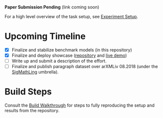 **Paper Submission Pending** (link coming soon)

For a high level overview of the task setup, see [Experiment Setup](doc/Experimental_Setup.md).

# Upcoming Timeline
 - [x] Finalize and stabilize benchmark models (in this repository)
 - [x] Finalize and deploy showcase ([repository](https://github.com/dginev/showcase-statement-classification) and [live demo](https://corpora.mathweb.org/classify_paragraph))
 - [ ] Write up and submit a description of the effort.
 - [ ] Finalize and publish paragraph dataset over arXMLiv 08.2018 (under the [SigMathLing](https://sigmathling.kwarc.info/resources/) umbrella).

# Build Steps

Consult the [Build Walkthrough](doc/Build_Walkthrough.md) for steps to fully reproducing the setup and results from the repository.

